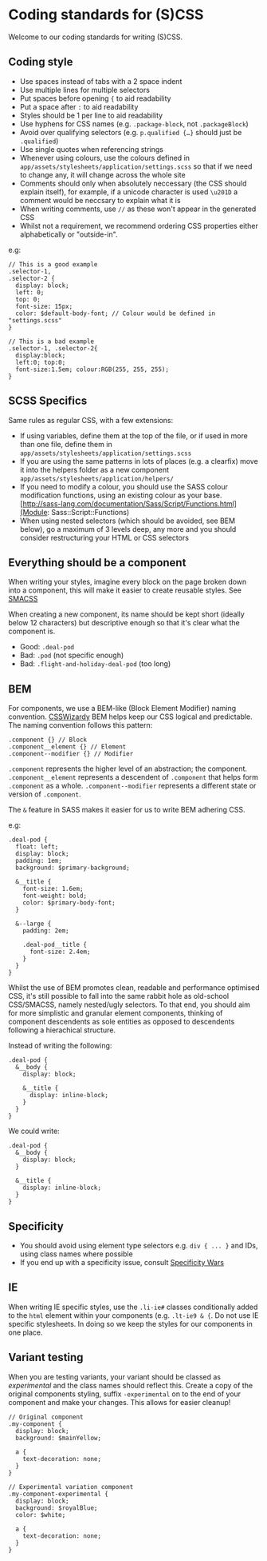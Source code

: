 # Coding standards for (S)CSS

Welcome to our coding standards for writing (S)CSS.

## Coding style

* Use spaces instead of tabs with a 2 space indent
* Use multiple lines for multiple selectors
* Put spaces before opening `{` to aid readability
* Put a space after `:` to aid readability
* Styles should be 1 per line to aid readability
* Use hyphens for CSS names (e.g. `.package-block`, not `.packageBlock`)
* Avoid over qualifying selectors (e.g. `p.qualified {…}` should just be `.qualified`)
* Use single quotes when referencing strings
* Whenever using colours, use the colours defined in `app/assets/stylesheets/application/settings.scss` so that if we need to change any, it will change across the whole site
* Comments should only when absolutely neccessary (the CSS should explain itself), for example, if a unicode character is used `\u201D` a comment would be neccsary to explain what it is
* When writing comments, use `//` as these won't appear in the generated CSS
* Whilst not a requirement, we recommend ordering CSS properties either alphabetically or "outside-in".

e.g:
```
// This is a good example
.selector-1,
.selector-2 {
  display: block;
  left: 0;
  top: 0;
  font-size: 15px;
  color: $default-body-font; // Colour would be defined in "settings.scss"
}

// This is a bad example
.selector-1, .selector-2{
  display:block;
  left:0; top:0;
  font-size:1.5em; colour:RGB(255, 255, 255);
}
```

## SCSS Specifics

Same rules as regular CSS, with a few extensions:

* If using variables, define them at the top of the file, or if used in more than one file, define them in `app/assets/stylesheets/application/settings.scss`
* If you are using the same patterns in lots of places (e.g. a clearfix) move it into the helpers folder as a new component `app/assets/stylesheets/application/helpers/`
* If you need to modify a colour, you should use the SASS colour modification functions, using an existing colour as your base. [http://sass-lang.com/documentation/Sass/Script/Functions.html](Module: Sass::Script::Functions)
* When using nested selectors (which should be avoided, see BEM below), go a maximum of 3 levels deep, any more and you should consider restructuring your HTML or CSS selectors

## Everything should be a component

When writing your styles, imagine every block on the page broken down into a component, this will make it easier to create reusable styles. See [SMACSS](http://smacss.com/)

When creating a new component, its name should be kept short (ideally below 12 characters) but descriptive enough so that it's clear what the component is.

* Good: `.deal-pod`
* Bad: `.pod` (not specific enough)
* Bad: `.flight-and-holiday-deal-pod` (too long)

## BEM

For components, we use a BEM-like (Block Element Modifier) naming convention. [CSSWizardy](http://csswizardry.com/2013/01/mindbemding-getting-your-head-round-bem-syntax/) BEM helps keep our CSS logical and predictable. The naming convention follows this pattern:

    .component {} // Block
    .component__element {} // Element
    .component--modifier {} // Modifier

`.component` represents the higher level of an abstraction; the component.
`.component__element` represents a descendent of `.component` that helps form `.component` as a whole.
`.component--modifier` represents a different state or version of `.component`.

The `&` feature in SASS makes it easier for us to write BEM adhering CSS.

e.g:
```
.deal-pod {
  float: left;
  display: block;
  padding: 1em;
  background: $primary-background;

  &__title {
    font-size: 1.6em;
    font-weight: bold;
    color: $primary-body-font;
  }

  &--large {
    padding: 2em;

    .deal-pod__title {
      font-size: 2.4em;
    }
  }
}
```
Whilst the use of BEM promotes clean, readable and performance optimised CSS, it's still possible to fall into the same rabbit hole as old-school CSS/SMACSS, namely nested/ugly selectors. To that end, you should aim for more simplistic and granular element components, thinking of component descendents as sole entities as opposed to descendents following a hierachical structure.

Instead of writing the following:
```
.deal-pod {
  &__body {
    display: block;

    &__title {
      display: inline-block;
    }
  }
}
```
We could write:
```
.deal-pod {
  &__body {
    display: block;
  }

  &__title {
    display: inline-block;
  }
}
```
## Specificity

* You should avoid using element type selectors e.g. `div { ... }` and IDs, using class names where possible
* If you end up with a specificity issue, consult [Specificity Wars](http://www.stuffandnonsense.co.uk/archives/images/specificitywars-05v2.jpg)

## IE

When writing IE specific styles, use the `.li-ie#` classes conditionally added to the `html` element within your components (e.g. `.lt-ie9 & {`. Do not use IE specific stylesheets. In doing so we keep the styles for our components in one place.

## Variant testing

When you are testing variants, your variant should be classed as _experimental_ and the class names should reflect this. Create a copy of the original components styling, suffix `-experimental` on to the end of your component and make your changes. This allows for easier cleanup!
```
// Original component
.my-component {
  display: block;
  background: $mainYellow;

  a {
    text-decoration: none;
  }
}

// Experimental variation component
.my-component-experimental {
  display: block;
  background: $royalBlue;
  color: $white;

  a {
    text-decoration: none;
  }
}
```
